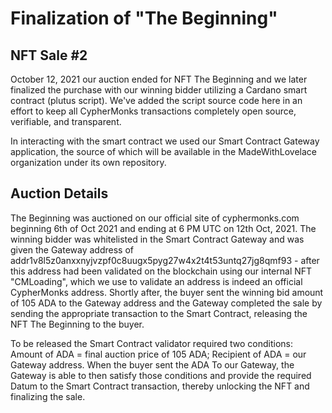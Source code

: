 # Finalization of "The Beginning"
## NFT Sale #2
October 12, 2021 our auction ended for NFT The Beginning and we later finalized the purchase with our winning bidder utilizing a Cardano smart contract (plutus script). We've added the script source code here in an effort to keep all CypherMonks transactions completely open source, verifiable, and transparent.

In interacting with the smart contract we used our Smart Contract Gateway application, the source of which will be available in the MadeWithLovelace organization under its own repository.

## Auction Details
The Beginning was auctioned on our official site of cyphermonks.com beginning 6th of Oct 2021 and ending at 6 PM UTC on 12th Oct, 2021. The winning bidder was whitelisted in the Smart Contract Gateway and was given the Gateway address of addr1v8l5z0anxxnyjvzpf0c8uugx5pyg27w4x2t4t53untq27jg8qmf93 - after this address had been validated on the blockchain using our internal NFT "CMLoading", which we use to validate an address is indeed an official CypherMonks address.  Shortly after, the buyer sent the winning bid amount of 105 ADA to the Gateway address and the Gateway completed the sale by sending the appropriate transaction to the Smart Contract, releasing the NFT The Beginning to the buyer.

To be released the Smart Contract validator required two conditions: Amount of ADA = final auction price of 105 ADA; Recipient of ADA = our Gateway address. When the buyer sent the ADA To our Gateway, the Gateway is able to then satisfy those conditions and provide the required Datum to the Smart Contract transaction, thereby unlocking the NFT and finalizing the sale.

